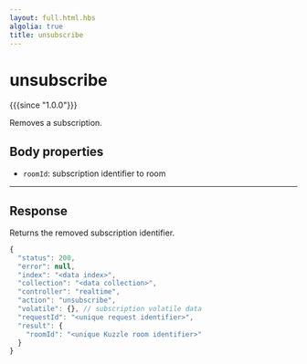 ```yaml
---
layout: full.html.hbs
algolia: true
title: unsubscribe
---
```




# unsubscribe

{{{since "1.0.0"}}}

Removes a subscription.


## Body properties

* `roomId`: subscription identifier to room

---

## Response

Returns the removed subscription identifier.

```js
{
  "status": 200,
  "error": null,
  "index": "<data index>",
  "collection": "<data collection>",
  "controller": "realtime",
  "action": "unsubscribe",
  "volatile": {}, // subscription volatile data
  "requestId": "<unique request identifier>",
  "result": {
    "roomId": "<unique Kuzzle room identifier>"
  }
}
```
